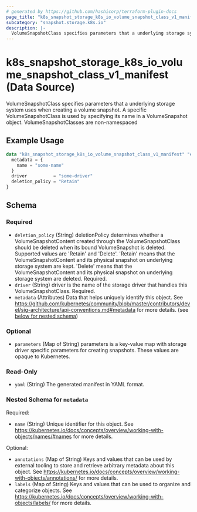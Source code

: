```yaml
---
# generated by https://github.com/hashicorp/terraform-plugin-docs
page_title: "k8s_snapshot_storage_k8s_io_volume_snapshot_class_v1_manifest Data Source - terraform-provider-k8s"
subcategory: "snapshot.storage.k8s.io"
description: |-
  VolumeSnapshotClass specifies parameters that a underlying storage system uses when creating a volume snapshot. A specific VolumeSnapshotClass is used by specifying its name in a VolumeSnapshot object. VolumeSnapshotClasses are non-namespaced
---
```


# k8s_snapshot_storage_k8s_io_volume_snapshot_class_v1_manifest (Data Source)

VolumeSnapshotClass specifies parameters that a underlying storage system uses when creating a volume snapshot. A specific VolumeSnapshotClass is used by specifying its name in a VolumeSnapshot object. VolumeSnapshotClasses are non-namespaced

## Example Usage

```terraform
data "k8s_snapshot_storage_k8s_io_volume_snapshot_class_v1_manifest" "example" {
  metadata = {
    name = "some-name"
  }
  driver          = "some-driver"
  deletion_policy = "Retain"
}
```

<!-- schema generated by tfplugindocs -->
## Schema

### Required

- `deletion_policy` (String) deletionPolicy determines whether a VolumeSnapshotContent created through the VolumeSnapshotClass should be deleted when its bound VolumeSnapshot is deleted. Supported values are 'Retain' and 'Delete'. 'Retain' means that the VolumeSnapshotContent and its physical snapshot on underlying storage system are kept. 'Delete' means that the VolumeSnapshotContent and its physical snapshot on underlying storage system are deleted. Required.
- `driver` (String) driver is the name of the storage driver that handles this VolumeSnapshotClass. Required.
- `metadata` (Attributes) Data that helps uniquely identify this object. See https://github.com/kubernetes/community/blob/master/contributors/devel/sig-architecture/api-conventions.md#metadata for more details. (see [below for nested schema](#nestedatt--metadata))

### Optional

- `parameters` (Map of String) parameters is a key-value map with storage driver specific parameters for creating snapshots. These values are opaque to Kubernetes.

### Read-Only

- `yaml` (String) The generated manifest in YAML format.

<a id="nestedatt--metadata"></a>
### Nested Schema for `metadata`

Required:

- `name` (String) Unique identifier for this object. See https://kubernetes.io/docs/concepts/overview/working-with-objects/names/#names for more details.

Optional:

- `annotations` (Map of String) Keys and values that can be used by external tooling to store and retrieve arbitrary metadata about this object. See https://kubernetes.io/docs/concepts/overview/working-with-objects/annotations/ for more details.
- `labels` (Map of String) Keys and values that can be used to organize and categorize objects. See https://kubernetes.io/docs/concepts/overview/working-with-objects/labels/ for more details.
